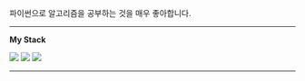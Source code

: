 

파이썬으로 알고리즘을 공부하는 것을 매우 좋아합니다. 

----

<b>My Stack</b>
<p>
<img src="https://img.shields.io/badge/Flask-darkgray?style=flat-square&logo=Flask&logoColor=black"> <img src="https://img.shields.io/badge/Python-blue?style=flat-square&logo=Python&logoColor=white">  <img src="https://img.shields.io/badge/Javascript-yellow?style=flat-square&logo=Javascript&logoColor=black">
</p>
<hr>
